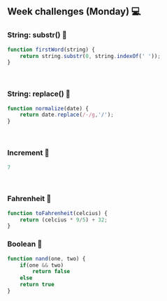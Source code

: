 <h2>Week challenges (Monday) 💻</h2>

<h3>String: substr() 📝</h3>

```js
function firstWord(string) {
	return string.substr(0, string.indexOf(' '));
}
```

</br>

<h3>String: replace() 📝</h3>

```js
function normalize(date) {
	return date.replace(/-/g,'/');
}
```

</br>

<h3>Increment 📝</h3>

```js
7
```

</br>

<h3>Fahrenheit 📝</h3>

```js
function toFahrenheit(celcius) {
	return (celcius * 9/5) + 32;
}
```


<h3>Boolean 📝</h3>

```js
function nand(one, two) {
	if(one && two)
		return false
	else
	return true
}
```
